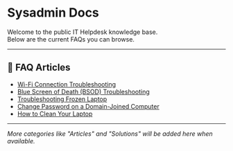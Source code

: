 # Sysadmin DocsWelcome to the public IT Helpdesk knowledge base.  Below are the current FAQs you can browse.---## 📌 FAQ Articles- [Wi-Fi Connection Troubleshooting](FAQ/wifi-troubleshooting.md)- [Blue Screen of Death (BSOD) Troubleshooting](FAQ/bsod-troubleshooting.md)- [Troubleshooting Frozen Laptop](FAQ/frozen-laptop.md)- [Change Password on a Domain-Joined Computer](FAQ/change-password-domain-computer.md)- [How to Clean Your Laptop](FAQ/how-to-clean-your-laptop.md)---_More categories like "Articles" and "Solutions" will be added here when available._